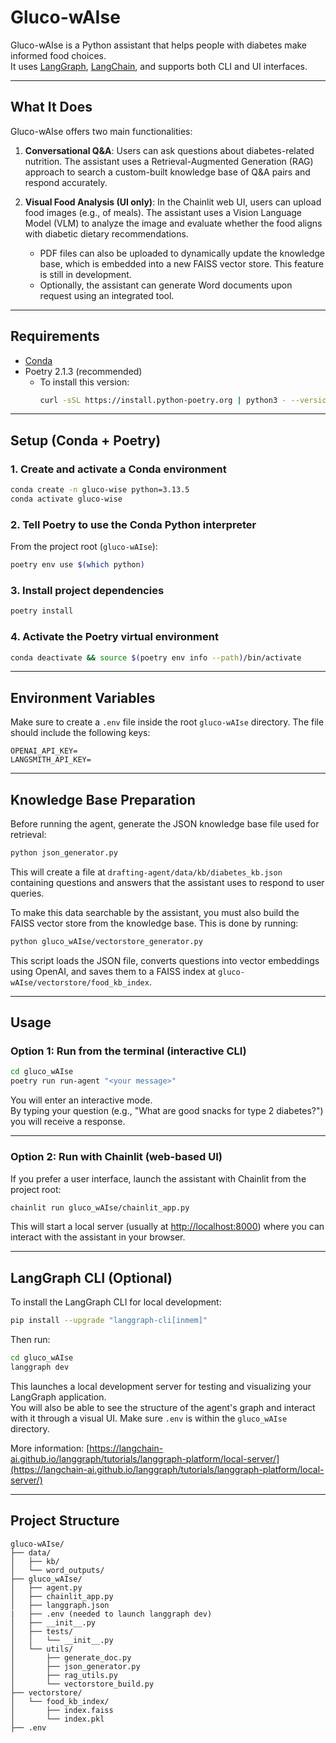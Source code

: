 # Gluco-wAIse

Gluco-wAIse is a Python assistant that helps people with diabetes make informed food choices.\
It uses [LangGraph](https://www.langgraph.dev/), [LangChain](https://www.langchain.com/), and supports both CLI and UI interfaces.

---

## What It Does

Gluco-wAIse offers two main functionalities:

1. **Conversational Q&A**: Users can ask questions about diabetes-related nutrition. The assistant uses a Retrieval-Augmented Generation (RAG) approach to search a custom-built knowledge base of Q&A pairs and respond accurately.

2. **Visual Food Analysis (UI only)**: In the Chainlit web UI, users can upload food images (e.g., of meals). The assistant uses a Vision Language Model (VLM) to analyze the image and evaluate whether the food aligns with diabetic dietary recommendations.

   - PDF files can also be uploaded to dynamically update the knowledge base, which is embedded into a new FAISS vector store. This feature is still in development.
   - Optionally, the assistant can generate Word documents upon request using an integrated tool.

---

## Requirements

- [Conda](https://docs.conda.io/en/latest/miniconda.html)
- Poetry 2.1.3 (recommended)
  - To install this version:
    ```bash
    curl -sSL https://install.python-poetry.org | python3 - --version 2.1.3
    ```

---

## Setup (Conda + Poetry)

### 1. Create and activate a Conda environment

```bash
conda create -n gluco-wise python=3.13.5 
conda activate gluco-wise
```

### 2. Tell Poetry to use the Conda Python interpreter

From the project root (`gluco-wAIse`):

```bash
poetry env use $(which python)
```

### 3. Install project dependencies

```bash
poetry install
```

### 4. Activate the Poetry virtual environment

```bash
conda deactivate && source $(poetry env info --path)/bin/activate
```

---

## Environment Variables

Make sure to create a `.env` file inside the root `gluco-wAIse` directory. The file should include the following keys:

```env
OPENAI_API_KEY=
LANGSMITH_API_KEY=
```

---

## Knowledge Base Preparation

Before running the agent, generate the JSON knowledge base file used for retrieval:

```bash
python json_generator.py
```

This will create a file at `drafting-agent/data/kb/diabetes_kb.json` containing questions and answers that the assistant uses to respond to user queries.

To make this data searchable by the assistant, you must also build the FAISS vector store from the knowledge base. This is done by running:

```bash
python gluco_wAIse/vectorstore_generator.py
```

This script loads the JSON file, converts questions into vector embeddings using OpenAI, and saves them to a FAISS index at `gluco-wAIse/vectorstore/food_kb_index`.

---

## Usage

### Option 1: Run from the terminal (interactive CLI)

```bash
cd gluco_wAIse
poetry run run-agent "<your message>"
```

You will enter an interactive mode.\
By typing your question (e.g., "What are good snacks for type 2 diabetes?") you will receive a response.

---

### Option 2: Run with Chainlit (web-based UI)

If you prefer a user interface, launch the assistant with Chainlit from the project root:

```bash
chainlit run gluco_wAIse/chainlit_app.py
```

This will start a local server (usually at [http://localhost:8000](http://localhost:8000)) where you can interact with the assistant in your browser.

---

## LangGraph CLI (Optional)

To install the LangGraph CLI for local development:

```bash
pip install --upgrade "langgraph-cli[inmem]"
```

Then run:

```bash
cd gluco_wAIse
langgraph dev
```

This launches a local development server for testing and visualizing your LangGraph application.\
You will also be able to see the structure of the agent's graph and interact with it through a visual UI. Make sure `.env` is within the `gluco_wAIse` directory.

More information: [https://langchain-ai.github.io/langgraph/tutorials/langgraph-platform/local-server/](https://langchain-ai.github.io/langgraph/tutorials/langgraph-platform/local-server/)



---

## Project Structure

```
gluco-wAIse/
├── data/
│   ├── kb/
│   └── word_outputs/
├── gluco_wAIse/
│   ├── agent.py
│   ├── chainlit_app.py
│   ├── langgraph.json
|   ├── .env (needed to launch langgraph dev)
│   ├── __init__.py
│   ├── tests/
│   │   └── __init__.py
│   └── utils/
│       ├── generate_doc.py
│       ├── json_generator.py
│       ├── rag_utils.py
│       └── vectorstore_build.py
├── vectorstore/
│   └── food_kb_index/
│       ├── index.faiss
│       └── index.pkl
├── .env
```
